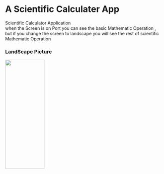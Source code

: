 # A Scientific Calculater App

Scientific Calculator Application  
when the Screen is on Port you can see the basic Mathematic Operation ,
but if you change the screen to landscape you will see the rest of scientific Mathematic Operation

### LandScape Picture  
<img src="https://firebasestorage.googleapis.com/v0/b/postappwithkotlin.appspot.com/o/Activities%2FScreenshot_1663336359.png?alt=media&token=04c0a136-ef76-40db-8462-8f725fce88e7" 
width="50%" height="30%">
